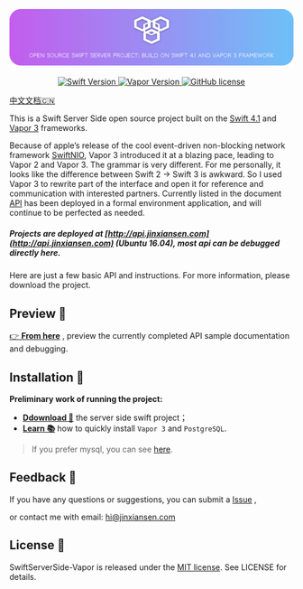 
<p align="center">
    <img src="Source/icon2.png"/>
    <br>
    <br>
    <a href="http://swift.org">
        <img src="https://img.shields.io/badge/Swift-4.1-brightgreen.svg" alt="Swift Version">
    </a>
    <a href="http://vapor.codes">
        <img src="https://img.shields.io/badge/Vapor-3-F6CBCA.svg" alt="Vapor Version">
    </a>
    <a href="LICENSE">
        <img src="https://img.shields.io/badge/license-MIT-blue.svg" alt="GitHub license">
    </a>
</p>


[中文文档🇨🇳](README_CN.md) 

This is a Swift Server Side open source project built on the [Swift 4.1](https://swift.org) and [Vapor 3](http://vapor.codes) frameworks.

Because of apple’s release of the cool event-driven non-blocking network framework [SwiftNIO](https://github.com/apple/swift-nio), Vapor 3 introduced it at a blazing pace, leading to Vapor 2 and Vapor 3. The grammar is very different. For me personally, it looks like the difference between Swift 2 -> Swift 3 is awkward. So I used Vapor 3 to rewrite part of the interface and open it for reference and communication with interested partners.
Currently listed in the document [API](Source/API.md) has been deployed in a formal environment application, and will continue to be perfected as needed.

##### Projects are deployed at [http://api.jinxiansen.com](http://api.jinxiansen.com) (Ubuntu 16.04), most api can be debugged directly here.

Here are just a few basic API and instructions. For more information, please download the project.

## Preview 📑

 [👉 **From here**](Source/API.md) , preview the currently completed API sample documentation and debugging.


## Installation 🚀

**Preliminary work of running the project:**


* [**Ddownload 📁**](https://github.com/Jinxiansen/SwiftServerSide-Vapor/archive/master.zip) the server side swift project；
* [**Learn 📚**](Source/Install.md) how to quickly install `Vapor 3` and `PostgreSQL`.


> If you prefer mysql, you can see [here](https://github.com/Jinxiansen/SwiftServerSide-Vapor/tree/mysql).


## Feedback 🤔

If you have any questions or suggestions, you can submit a [Issue](https://github.com/Jinxiansen/SwiftServerSide-Vapor/issues) , 

or contact me with email: [hi@jinxiansen.com](hi@jinxiansen.com) 

## License 📄


SwiftServerSide-Vapor is released under the [MIT license](LICENSE). See LICENSE for details.
